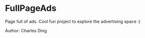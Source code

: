 # FullPageAds
Page full of ads. Cool fun project to explore the advertising space :) 

Author: Charles Ding
